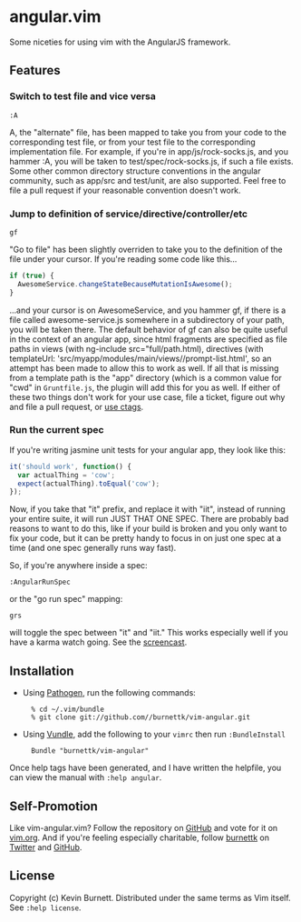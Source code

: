 # angular.vim

Some niceties for using vim with the AngularJS framework.

## Features

### Switch to test file and vice versa

    :A

A, the "alternate" file, has been mapped to take you from your code to the
corresponding test file, or from your test file to the corresponding
implementation file. For example, if you're in app/js/rock-socks.js, and 
you hammer :A, you will be taken to test/spec/rock-socks.js, if such a file
exists. Some other common directory structure conventions in the angular 
community, such as app/src and test/unit, are also supported. Feel free to 
file a pull request if your reasonable convention doesn't work.

### Jump to definition of service/directive/controller/etc

    gf

"Go to file" has been slightly overriden to take you to the definition of
the file under your cursor. If you're reading some code like this...

```javascript
if (true) {
  AwesomeService.changeStateBecauseMutationIsAwesome();
}
```

...and your cursor is on AwesomeService, and you hammer gf, if there is a
file called awesome-service.js somewhere in a subdirectory of your path,
you will be taken there. The default behavior of gf can also be quite
useful in the context of an angular app, since html fragments are specified
as file paths in views (with ng-include src="full/path.html), directives
(with templateUrl: 'src/myapp/modules/main/views//prompt-list.html', so an
attempt has been made to allow this to work as well. If all that is missing
from a template path is the "app" directory (which is a common value for
"cwd" in `Gruntfile.js`, the plugin will add this for you as well. If either
of these two things don't work for your use case, file a ticket, figure
out why and file a pull request, or [use ctags][ctags].

### Run the current spec

If you're writing jasmine unit tests for your angular app, they look like
this:

```javascript
it('should work', function() {
  var actualThing = 'cow';
  expect(actualThing).toEqual('cow');
});

```

Now, if you take that "it" prefix, and replace it with "iit", instead of
running your entire suite, it will run JUST THAT ONE SPEC. There are
probably bad reasons to want to do this, like if your build is broken
and you only want to fix your code, but it can be pretty handy to
focus in on just one spec at a time (and one spec generally runs way fast).

So, if you're anywhere inside a spec:

    :AngularRunSpec
    
or the "go run spec" mapping:

    grs
    
will toggle the spec between "it" and "iit." This works especially well if
you have a karma watch going. See the [screencast][screencast].

## Installation

* Using [Pathogen][pathogen], run the following commands:

        % cd ~/.vim/bundle
        % git clone git://github.com//burnettk/vim-angular.git

* Using [Vundle][vundle], add the following to your `vimrc` then run
  `:BundleInstall`

        Bundle "burnettk/vim-angular"

Once help tags have been generated, and I have written the helpfile, you
can view the manual with
`:help angular`.

## Self-Promotion

Like vim-angular.vim? Follow the repository on
[GitHub](https://github.com/burnettk/vim-angular) and vote for it on
[vim.org](http://www.vim.org/scripts/script.php?script_id=FIXME).  And if
you're feeling especially charitable, follow [burnettk](http://notkeepingitreal.com) on
[Twitter](http://twitter.com/kbbkkbbk) and
[GitHub](https://github.com/burnettk).

## License

Copyright (c) Kevin Burnett.  Distributed under the same terms as Vim itself.
See `:help license`.

[ctags]: http://tbaggery.com/2011/08/08/effortless-ctags-with-git.html
[screencast]: http://notkeepingitreal.com
[pathogen]: https://github.com/tpope/vim-pathogen
[vundle]: https://github.com/gmarik/vundle
[github]: https://github.com/burnettk/vim-angular
